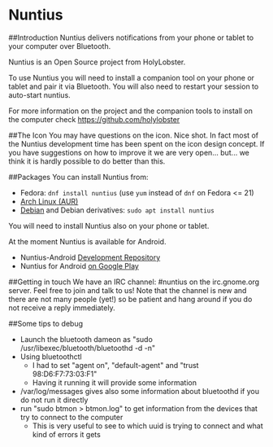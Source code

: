 Nuntius
===================================

##Introduction
Nuntius delivers notifications from your phone or tablet to your computer over Bluetooth.

Nuntius is an Open Source project from HolyLobster.

To use Nuntius you will need to install a companion tool on your phone or tablet and pair it via Bluetooth.
You will also need to restart your session to auto-start nuntius.

For more information on the project and the companion tools to install on the computer check https://github.com/holylobster

##The Icon
You may have questions on the icon. Nice shot.
In fact most of the Nuntius development time has been spent on the icon design concept.
If you have suggestions on how to improve it we are very open... but... we think it is hardly possible to do better than this.

##Packages
You can install Nuntius from:

 * Fedora: `dnf install nuntius` (use `yum` instead of `dnf` on Fedora <= 21)
 * [Arch Linux (AUR)](https://aur.archlinux.org/packages/nuntius/)
 * [Debian](https://packages.debian.org/nuntius) and Debian derivatives: `sudo apt install nuntius`

You will need to install Nuntius also on your phone or tablet.

At the moment Nuntius is available for Android.

 * Nuntius-Android [Development Repository](https://github.com/holylobster/nuntius-android)
 * Nuntius for Android [on Google Play](https://play.google.com/store/apps/details?id=org.holylobster.nuntius)

##Getting in touch
We have an IRC channel: #nuntius on the irc.gnome.org server.
Feel free to join and talk to us! Note that the channel is new and there are not many people (yet!) so be patient and hang around if you do not receive a reply immediately.

##Some tips to debug
 * Launch the bluetooth dameon as "sudo  /usr/libexec/bluetooth/bluetoothd -d -n"
 * Using bluetoothctl
   * I had to set "agent on", "default-agent" and "trust 98:D6:F7:73:03:F1"
   * Having it running it will provide some information
 * /var/log/messages gives also some information about bluetoothd if you do not run it directly
 * run "sudo btmon > btmon.log" to get information from the devices that try to connect to the computer
   * This is very useful to see to which uuid is trying to connect and what kind of errors it gets
